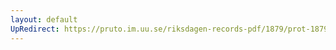 ```yaml
---
layout: default
UpRedirect: https://pruto.im.uu.se/riksdagen-records-pdf/1879/prot-1879--ak--030/prot-1879--ak--030_013.pdf
---
```

